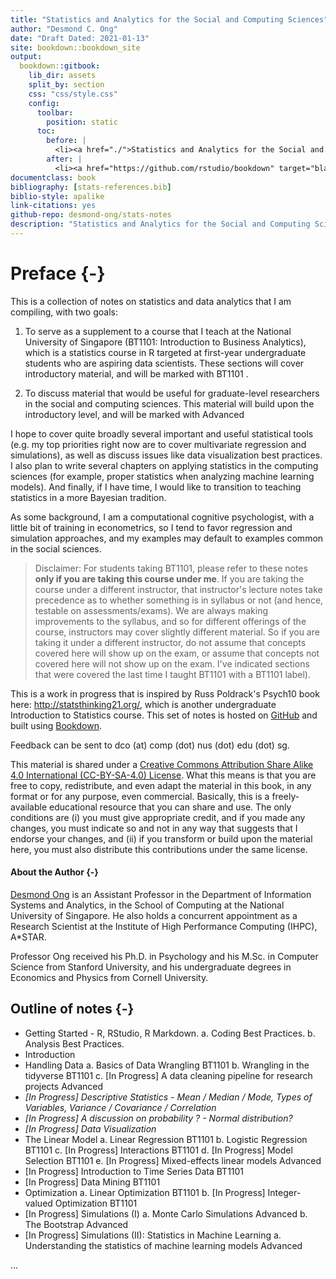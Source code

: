 ```yaml
--- 
title: "Statistics and Analytics for the Social and Computing Sciences"
author: "Desmond C. Ong"
date: "Draft Dated: 2021-01-13"
site: bookdown::bookdown_site
output: 
  bookdown::gitbook:
    lib_dir: assets
    split_by: section
    css: "css/style.css"
    config:
      toolbar:
        position: static
      toc:
        before: |
          <li><a href="./">Statistics and Analytics for the Social and Computing Sciences</a></li>
        after: |
          <li><a href="https://github.com/rstudio/bookdown" target="blank">Published with bookdown</a></li>
documentclass: book
bibliography: [stats-references.bib]
biblio-style: apalike
link-citations: yes
github-repo: desmond-ong/stats-notes
description: "Statistics and Analytics for the Social and Computing Sciences"
---
```


# Preface {-}

This is a collection of notes on statistics and data analytics that I am compiling, with two goals:

1) To serve as a supplement to a course that I teach at the National University of Singapore (BT1101: Introduction to Business Analytics), which is a statistics course in R targeted at first-year undergraduate students who are aspiring data scientists. These sections will cover introductory material, and will be marked with <span class="badge badge-bt"> BT1101 </span>. 

2) To discuss material that would be useful for graduate-level researchers in the social and computing sciences. This material will build upon the introductory level, and will be marked with <span class="badge badge-adv"> Advanced </span>


I hope to cover quite broadly several important and useful statistical tools (e.g. my top priorities right now are to cover multivariate regression and simulations), as well as discuss issues like data visualization best practices. I also plan to write several chapters on applying statistics in the computing sciences (for example, proper statistics when analyzing machine learning models). And finally, if I have time, I would like to transition to teaching statistics in a more Bayesian tradition.



As some background, I am a computational cognitive psychologist, with a little bit of training in econometrics, so I tend to favor regression and simulation approaches, and my examples may default to examples common in the social sciences. 



> Disclaimer: For students taking BT1101, please refer to these notes **only if you are taking this course under me**. If you are taking the course under a different instructor, that instructor's lecture notes take precedence as to whether something is in syllabus or not (and hence, testable on assessments/exams). We are always making improvements to the syllabus, and so for different offerings of the course, instructors may cover slightly different material. So if you are taking it under a different instructor, do not assume that concepts covered here will show up on the exam, or assume that concepts not covered here will not show up on the exam. I've indicated sections that were covered the last time I taught BT1101 with a <span class="badge badge-bt"> BT1101 </span> label).



This is a work in progress that is inspired by Russ Poldrack's Psych10 book here: http://statsthinking21.org/, which is another undergraduate Introduction to Statistics course. This set of notes is hosted on [GitHub](https://github.com/desmond-ong/stats-notes) and built using [Bookdown](https://github.com/rstudio/bookdown).


Feedback can be sent to dco (at) comp (dot) nus (dot) edu (dot) sg. 


This material is shared under a [Creative Commons Attribution Share Alike 4.0 International (CC-BY-SA-4.0) License](https://creativecommons.org/licenses/by-sa/4.0/). What this means is that you are free to copy, redistribute, and even adapt the material in this book, in any format or for any purpose, even commercial. Basically, this is a freely-available educational resource that you can share and use. The only conditions are (i) you must give appropriate credit, and if you made any changes, you must indicate so and not in any way that suggests that I endorse your changes, and (ii) if you transform or build upon the material here, you must also distribute this contributions under the same license.


#### About the Author {-}

[Desmond Ong](https://desmond-ong.github.io/) is an Assistant Professor in the Department of Information Systems and Analytics, in the School of Computing at the National University of Singapore. He also holds a concurrent appointment as a Research Scientist at the Institute of High Performance Computing (IHPC), A\*STAR.

Professor Ong received his Ph.D. in Psychology and his M.Sc. in Computer Science from Stanford University, and his undergraduate degrees in Economics and Physics from Cornell University.



## Outline of notes {-}

- Getting Started - R, RStudio, R Markdown. 
    a. Coding Best Practices. 
    b. Analysis Best Practices.
- Introduction
- Handling Data
    a. Basics of Data Wrangling <span class="badge badge-bt"> BT1101 </span>
    b. Wrangling in the tidyverse <span class="badge badge-bt"> BT1101 </span>
    c. [In Progress] A data cleaning pipeline for research projects <span class="badge badge-adv"> Advanced </span>
- <i>[In Progress] Descriptive Statistics - Mean / Median / Mode, Types of Variables, Variance / Covariance / Correlation</i>
- <i>[In Progress] A discussion on probability ? - Normal distribution?</i>
- <i>[In Progress] Data Visualization</i>
- The Linear Model 
    a. Linear Regression <span class="badge badge-bt"> BT1101 </span>
    b. Logistic Regression <span class="badge badge-bt"> BT1101 </span>
    c. [In Progress] Interactions <span class="badge badge-bt"> BT1101 </span>
    d. [In Progress] Model Selection <span class="badge badge-bt"> BT1101 </span>
    e. [In Progress] Mixed-effects linear models <span class="badge badge-adv"> Advanced </span>
- [In Progress] Introduction to Time Series Data <span class="badge badge-bt"> BT1101 </span>
- [In Progress] Data Mining <span class="badge badge-bt"> BT1101 </span>
- Optimization
    a. Linear Optimization <span class="badge badge-bt"> BT1101 </span>
    b. [In Progress] Integer-valued Optimization <span class="badge badge-bt"> BT1101 </span>
- [In Progress] Simulations (I) 
    a. Monte Carlo Simulations <span class="badge badge-adv"> Advanced </span>
    b. The Bootstrap <span class="badge badge-adv"> Advanced </span>
- [In Progress] Simulations (II): Statistics in Machine Learning 
    a. Understanding the statistics of machine learning models <span class="badge badge-adv"> Advanced </span>


...
